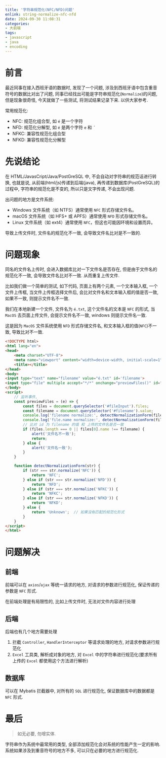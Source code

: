 ```yaml
---
title: '字符串规范化(NFC/NFD)问题'
enlink: string-normalize-nfc-nfd
date: 2024-09-30 11:08:31
categories:
- 大前端
tags:
- javascript
- java
- encoding
---
```


# 前言

最近同事在接入西班牙语的数据时, 发现了一个问题, 涉及到西班牙语中包含重音符号的数据比对出了问题, 同事已经找出可能是字符串规范化(`Normalize`)的问题, 但是现象很奇怪, 今天就做了一些测试, 将测试结果记录下来. 以供大家参考.

常用规范化:
- NFC: 规范化组合型, 如 `é` 是一个字符
- NFD: 规范化分解型, 如 `é` 是两个字符 `e` 和 `´`
- NFKC: 兼容性规范化组合型
- NFKD: 兼容性规范化分解型

# 先说结论

在 HTML/JavasCript/Java/PostGreSQL 中, 不会自动对字符串的规范话进行转换, 也就是说, 从前端(html/js)传递到后端(java), 再传递到数据库(PostGreSQL)的过程中, 字符串的规范化是不变的, 所以只是文字传递, 不会出现问题.

出问题的地方是文件系统:
- Windows 文件系统（如 NTFS）通常使用 `NFC` 形式存储文件名。
- macOS 文件系统（如 HFS+ 或 APFS）通常使用 `NFD` 形式存储文件名。
- Linux 文件系统（如 ext4）通常使用 `NFC`，但这也可能因环境和设置而异。

导致上传文件时, 文件名的规范化不一致, 会导致文件名比对是不一致的.

# 问题现象

同名的文件名上传时, 会进入数据库比对一下文件名是否存在, 但是由于文件名的规范化不一致, 会导致文件名比对不一致. 从而重复上传文件.

比如我们做一个简单的测试, 如下代码, 页面上有两个元素, 一个文本输入框, 一个文件上传框, 当文件上传框选择文件后, 会比对文件名和文本输入框的值是否一致, 如果不一致, 则提示文件名不一致.

我们在本地新建一个文件, 文件名为 `é.txt`, 这个文件名的文本是 `NFC` 的形式, 当 `MacOS` 去页面上传文件, 会提示文件名不一致, windows 则提示文件名一致.

这是因为 `MacOS` 文件系统使用 `NFD` 形式存储文件名, 和文本输入框的值(`NFC`)不一致, 导致比对不一致.

```html
<!DOCTYPE html>
<html lang="en">
<head>
    <meta charset="UTF-8">
    <meta name="viewport" content="width=device-width, initial-scale=1">
    <title></title>
</head>
<body>
<input type="text" name="filename" value="é.txt" id='filename'>
<input type="file" multiple accept="*/*" onchange="previewFiles()" id="fileInput">
</body>
<script>
    // 监听事件,
    const previewFiles = (e) => {
        const files = document.querySelector('#fileInput').files;
        const filename = document.querySelector('#filename').value;
        console.log('filename normalize:', detectNormalizationForm(filename));
        console.log('file.name normalize:', detectNormalizationForm(files[0].name));
        // 比对 id 为 filename 的值 和 上传的文件名是否一致
        if (files.length === 0 || files[0].name !== filename) {
            alert('文件名不一致');
            return;
        } else {
            alert('文件名一致');
        }
    }

    function detectNormalizationForm(str) {
        if (str === str.normalize('NFC')) {
            return 'NFC';
        } else if (str === str.normalize('NFD')) {
            return 'NFD';
        } else if (str === str.normalize('NFKC')) {
            return 'NFKC';
        } else if (str === str.normalize('NFKD')) {
            return 'NFKD';
        } else {
            return 'Unknown';  // 如果没有匹配的规范化形式
        }
    }
</script>
</html>
```

# 问题解决

## 前端

前端可以在 `axios`/`ajax` 等统一请求的地方, 对请求的参数进行规范化, 保证传递的参数是 `NFC` 形式.

在前端处理是有局限性的, 比如上传文件时, 无法对文件内容进行处理

## 后端

后端也有几个地方需要处理
1. 拦截 `Controller`, `HandlerInterceptor` 等请求处理的地方, 对请求参数进行规范化
2. `Excel` 工具类, 解析成对象的地方, 对 `Excel` 中的字符串进行规范化(要求所有上传的 `Excel` 都使用这个方法进行解析)

## 数据库

可以在 Mybatis 拦截器中, 对所有的 `SQL` 进行规范化, 保证数据库中的数据都是 `NFC` 形式.

# 最后

> 如无必要, 勿增实体.

字符串作为系统中最常用的类型, 全部添加规范化会对系统的性能产生一定的影响. 系统如果涉及到重音符号的地方不多, 可以只在必要的地方进行规范化.

